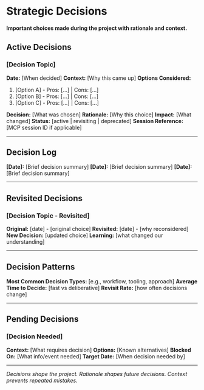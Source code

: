 # Strategic Decisions

**Important choices made during the project with rationale and context.**

## Active Decisions

### [Decision Topic]
**Date:** [When decided]
**Context:** [Why this came up]
**Options Considered:**
1. [Option A] - Pros: [...] | Cons: [...]
2. [Option B] - Pros: [...] | Cons: [...]
3. [Option C] - Pros: [...] | Cons: [...]

**Decision:** [What was chosen]
**Rationale:** [Why this choice]
**Impact:** [What changed]
**Status:** [active | revisiting | deprecated]
**Session Reference:** [MCP session ID if applicable]

---

## Decision Log

**[Date]:** [Brief decision summary]
**[Date]:** [Brief decision summary]
**[Date]:** [Brief decision summary]

---

## Revisited Decisions

### [Decision Topic - Revisited]
**Original:** [date] - [original choice]
**Revisited:** [date] - [why reconsidered]
**New Decision:** [updated choice]
**Learning:** [what changed our understanding]

---

## Decision Patterns

**Most Common Decision Types:** [e.g., workflow, tooling, approach]
**Average Time to Decide:** [fast vs deliberative]
**Revisit Rate:** [how often decisions change]

---

## Pending Decisions

### [Decision Needed]
**Context:** [What requires decision]
**Options:** [Known alternatives]
**Blocked On:** [What info/event needed]
**Target Date:** [When decision needed by]

---

*Decisions shape the project. Rationale shapes future decisions. Context prevents repeated mistakes.*
